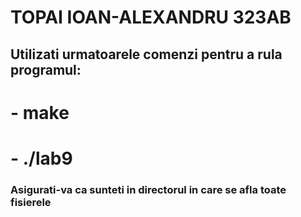 # TOPAI IOAN-ALEXANDRU 323AB
## Utilizati urmatoarele comenzi pentru a rula programul: 

# - **make**
# - **./lab9**

### Asigurati-va ca sunteti in directorul in care se afla toate fisierele